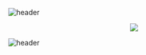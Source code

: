 ![header](https://capsule-render.vercel.app/api?type=wave&color=b2c9ee&height=150&section=header)

<p align="center">
  <a href="https://github.com/git-huunhan/">
    <img src="https://github-contribution-stats.vercel.app/api/?username=git-huunhan" />
  </a>
</p>

![header](https://capsule-render.vercel.app/api?type=wave&color=b2c9ee&height=150&section=footer)
<!--
**git-huunhan/git-huunhan** is a ✨ _special_ ✨ repository because its `README.md` (this file) appears on your GitHub profile.

Here are some ideas to get you started:

- 🔭 I’m currently working on ...
- 🌱 I’m currently learning ...
- 👯 I’m looking to collaborate on ...
- 🤔 I’m looking for help with ...
- 💬 Ask me about ...
- 📫 How to reach me: ...
- 😄 Pronouns: ...
- ⚡ Fun fact: ...
-->
